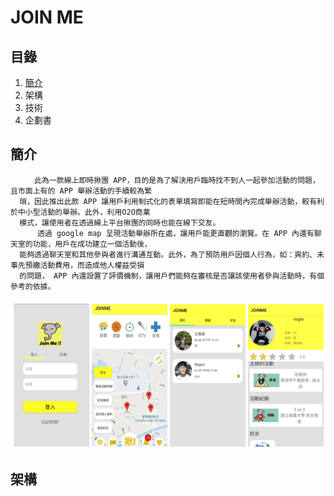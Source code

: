 # JOIN ME
## 目錄
   1. [簡介](README.md/簡介)
   2. 架構
   3. 技術
   4. 企劃書
## 簡介
      
      　　此為一款線上即時揪團 APP，目的是為了解決用戶臨時找不到人一起參加活動的問題，且市面上有的 APP 舉辦活動的手續較為繁
      瑣，因此推出此款 APP 讓用戶利用制式化的表單填寫即能在短時間內完成舉辦活動，較有利於中小型活動的舉辦。此外，利用O2O商業
      模式，讓使用者在透過線上平台揪團的同時也能在線下交友。
          透過 google map 呈現活動舉辦所在處，讓用戶能更直觀的瀏覽。在 APP 內還有聊天室的功能，用戶在成功建立一個活動後，
      能夠透過聊天室和其他參與者進行溝通互動。此外，為了預防用戶因個人行為，如：爽約、未事先預繳活動費用，而造成他人權益受損
      的問題， APP 內還設置了評價機制，讓用戶們能夠在審核是否讓該使用者參與活動時，有個參考的依據。        
      
![image](https://github.com/ziyen0807/joinme--/blob/main/%E5%9C%96%E7%89%871.png)     

## 架構

